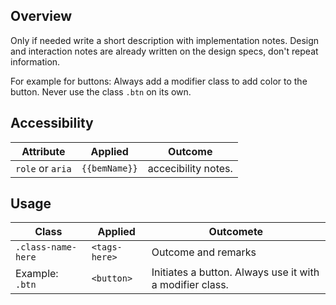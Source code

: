 ## Overview

Only if needed write a short description with implementation notes. Design and interaction notes are already written on the design specs, don't repeat information.

For example for buttons: Always add a modifier class to add color to the button. Never use the class `.btn` on its own.

## Accessibility

| Attribute | Applied | Outcome |
| -- | -- | -- |
| `role` or `aria` | `{{bemName}}` |  accecibility notes. |


## Usage

| Class | Applied | Outcomete |
| -- | -- | -- |
| `.class-name-here` | `<tags-here>` |  Outcome and remarks |
| Example: `.btn` | `<button>` |  Initiates a button. Always use it with a modifier class. |
